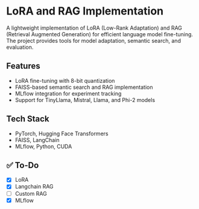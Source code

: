 # LoRA and RAG Implementation

A lightweight implementation of LoRA (Low-Rank Adaptation) and RAG (Retrieval Augmented Generation) for efficient language model fine-tuning. The project provides tools for model adaptation, semantic search, and evaluation.

## Features
- LoRA fine-tuning with 8-bit quantization
- FAISS-based semantic search and RAG implementation
- MLflow integration for experiment tracking
- Support for TinyLlama, Mistral, Llama, and Phi-2 models

## Tech Stack
- PyTorch, Hugging Face Transformers
- FAISS, LangChain
- MLflow, Python, CUDA

## ✅ To-Do
- [x] LoRA
- [x] Langchain RAG
- [ ] Custom RAG
- [x] MLflow
